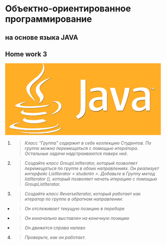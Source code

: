 # __Объектно-ориентированное программирование__
## __на основе языка JAVA__
## __Home work 3__

![java.jpg](java.jpg)

1. >_Класс "Группа" содержит в себе коллекцию Студентов. 
По группе можно перемещаться с помощью итератора. 
Остальные задачи надстраиваются поверх неё._

2. >_Создайте класс GroupListIterator, 
который позволяет перемещаться по группе в обоих направлениях. 
Он реализует интерфейс ListIterator < studentn >.
Добавьте в Группу метод listIterator (), 
который позволяет начать итерацию с помощью GroupListIterator._

3. >_Создайте класс ReverseIterator, 
который работает как итератор по группе в обратном направлении:_
- >_Он отслеживает текущую позицию в переборе_
- >_Он изначально выставлен на конечную позицию_
- >_Он движется справа налево_

4. >_Проверьте, как он работает._